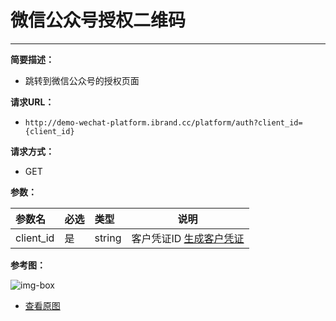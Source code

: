   
# 微信公众号授权二维码
 ****   
    
**简要描述：** 

- 跳转到微信公众号的授权页面

**请求URL：** 
- `http://demo-wechat-platform.ibrand.cc/platform/auth?client_id={client_id}`
  
**请求方式：**
- GET 

**参数：** 

|参数名|必选|类型|说明|
|:----    |:---|:----- |-----   |
|client_id |是  |string | 客户凭证ID [生成客户凭证](/docs/{{type}}/{{version}}/client) |


**参考图：** 

![img-box](/assets/ibrand-docs/img/wechat-5.png)
- [查看原图](/assets/ibrand-docs/img/wechat-5.png)





